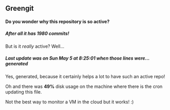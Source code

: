 ## Greengit

#### Do you wonder why this repository is so active?

##### After all it has 1980 commits!

But is it *really* active? Well...

##### Last update was on Sun May 5 at 8:25:01 when those lines were... generated

Yes, generated, because it certainly helps a lot to have such an active repo!

Oh and there was **49%** disk usage on the machine
where there is the cron updating this file.

Not the best way to monitor a VM in the cloud but it works! :)
